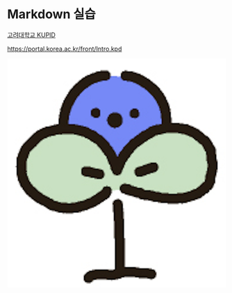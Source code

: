 # Markdown 실습

[고려대학교 KUPID](https://portal.korea.ac.kr/front/Intro.kpd)

<https://portal.korea.ac.kr/front/Intro.kpd>

![고려대학교 KUPID](./sprout.png)
